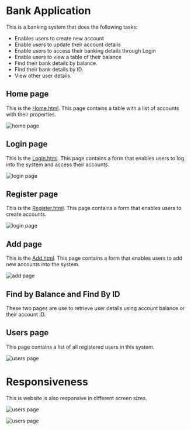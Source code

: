 # Bank Application
This is a banking system that does the following tasks:
- Enables users to create new account
- Enable users to update their account details
- Enable users to access their banking details through Login
- Enable users to view a table of their balance
- Find their bank details by balance.
- Find their bank details by ID.
- View other user details.

## Home page
This is the [Home.html](./home.html). This page contains a table with a list of accounts with their properties.

![home page](./images/home.png)

## Login page
This is the [Login.html](./login.html). This page contains a form that enables users to log into the system and access their accounts.

![login page](./images/login.png)

## Register page
This is the [Register.html](./register.html). This page contains a form that enables users to create accounts.

![login page](./images/register.png)

## Add page
This is the [Add.html](./newAccount.html). This page contains a form that enables users to add new accounts into the system.

![add page](./images/add.png)

## Find by Balance and Find By ID
These two pages are use to retrieve user details using account balance or their account ID.

## Users page
This page contains a list of all registered users in this system.
 
![users page](./images/users.png)

# Responsiveness
This is website is also responsive in different screen sizes.

![users page](./images/respon1.png)

![users page](./images/respon2.png)
